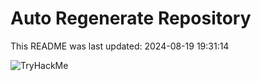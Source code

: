 # Auto Regenerate Repository

This README was last updated: 2024-08-19 19:31:14

 ![TryHackMe](https://tryhackme.com/badge/533634)